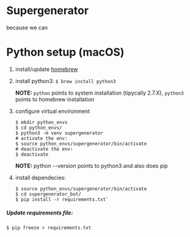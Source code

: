 # Supergenerator

because we can

# Python setup (macOS)
1. install\/update [homebrew](https://brew.sh/)
2. install python3: `$ brew install python3`
    
    **NOTE:** `python` points to system installation (tipycally 2.7.X), `python3` points to homebrew installation

3. configure virtual environment
    ```
    $ mkdir python_envs
    $ cd python_envs/
    $ python3 -m venv supergenerator
    # activate the env:
    $ source python_envs/supergenerator/bin/activate
    # deactivate the env:
    $ deactivate
    ```
    **NOTE:** python --version points to python3 and also does pip
4. install dependecies: 
    ```
    $ source python_envs/supergenerator/bin/activate
    $ cd supergenerator_bot/
    $ pip install -r requirements.txt`
    ```
    
##### Update requirements file:
`$ pip freeze > requirements.txt`
